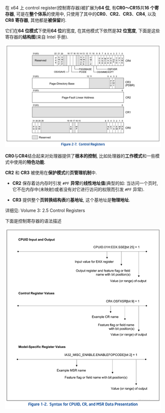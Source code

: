 在 x64 上 control register(控制寄存器)被扩展为**64 位**, 有**CR0～CR15**共**16 个寄存器**, 可是在**整个体系**的使用中, 只使用了其中的**CR0**、**CR2**、**CR3**、**CR4**, 以及**CR8 寄存器**, 其他都是**被保留**的.

它们在**64 位模式**下使用**64 位**的宽度, 在其他模式下依然是**32 位宽度**, 下面是这些寄存器的**结构图**(来自 Intel 手册).

![2020-03-09-09-14-33.png](./images/2020-03-09-09-14-33.png)

**CR0**与**CR4**结合起来对处理器提供了**根本的控制**, 比如处理器的**工作模式**和一些模式中使用的**特色功能**.

**CR2** 和 **CR3** 被使用在**保护模式**的**页管理机制**中.

- **CR2** 保存着访内存时引发 `#PF` **异常**的**线性地址值**(典型的如: 当访问一个页时, 它不在内存中(未映射)或者没有对它进行访问的权限而引发 `#PF` 异常).

- **CR3** 提供整个**页转换结构表**的**基地址**, 这个基地址是**物理地址**.

详细见: Volume 3: 2.5 Control Registers

下面是控制寄存器的语法描述

![2020-03-09-09-11-38.png](./images/2020-03-09-09-11-38.png)
